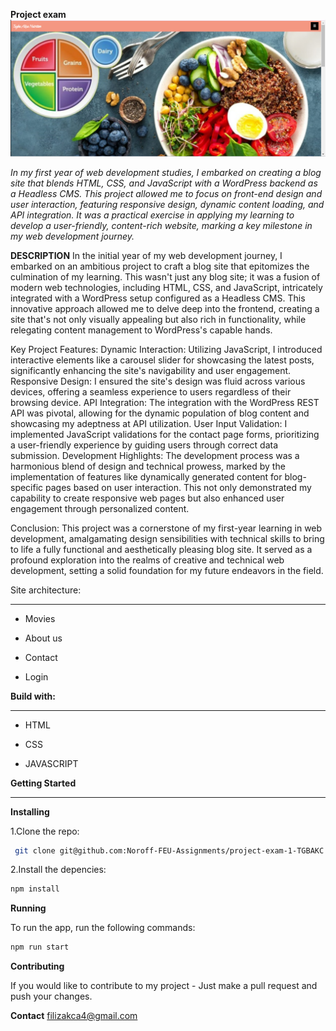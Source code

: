 **Project exam**
![alt text](<Screenshot 2024-02-25 185934.png>)

*In my first year of web development studies, I embarked on creating a blog site that blends HTML, CSS, and JavaScript with a WordPress backend as a Headless CMS. This project allowed me to focus on front-end design and user interaction, featuring responsive design, dynamic content loading, and API integration. It was a practical exercise in applying my learning to develop a user-friendly, content-rich website, marking a key milestone in my web development journey.*


**DESCRIPTION**
In the initial year of my web development journey, I embarked on an ambitious project to craft a blog site that epitomizes the culmination of my learning. This wasn't just any blog site; it was a fusion of modern web technologies, including HTML, CSS, and JavaScript, intricately integrated with a WordPress setup configured as a Headless CMS. This innovative approach allowed me to delve deep into the frontend, creating a site that's not only visually appealing but also rich in functionality, while relegating content management to WordPress's capable hands.

Key Project Features:
Dynamic Interaction: Utilizing JavaScript, I introduced interactive elements like a carousel slider for showcasing the latest posts, significantly enhancing the site's navigability and user engagement.
Responsive Design: I ensured the site's design was fluid across various devices, offering a seamless experience to users regardless of their browsing device.
API Integration: The integration with the WordPress REST API was pivotal, allowing for the dynamic population of blog content and showcasing my adeptness at API utilization.
User Input Validation: I implemented JavaScript validations for the contact page forms, prioritizing a user-friendly experience by guiding users through correct data submission.
Development Highlights:
The development process was a harmonious blend of design and technical prowess, marked by the implementation of features like dynamically generated content for blog-specific pages based on user interaction. This not only demonstrated my capability to create responsive web pages but also enhanced user engagement through personalized content.

Conclusion:
This project was a cornerstone of my first-year learning in web development, amalgamating design sensibilities with technical skills to bring to life a fully functional and aesthetically pleasing blog site. It served as a profound exploration into the realms of creative and technical web development, setting a solid foundation for my future endeavors in the field.

Site architecture:
___

- Movies

- About us 

- Contact

- Login

  


**Build with:**
___

- HTML

- CSS

- JAVASCRIPT
  
 
**Getting Started**
___ 

**Installing**

1.Clone the repo:
```bash
 git clone git@github.com:Noroff-FEU-Assignments/project-exam-1-TGBAKC.git
```
2.Install the depencies:
```bash
npm install
```

**Running**

To run the app, run the following commands:

```bash
npm run start
```
**Contributing**

If you would like to contribute to my project - Just make a pull request and push your changes.

**Contact**
filizakca4@gmail.com